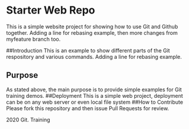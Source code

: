 # Starter Web Repo
This is a simple website project for showing how to use Git and Github together. Adding a line for rebasing example, then
more changes from myfeature branch too.

##Introduction
This is an example to show different parts of the Git respository and various commands.
Adding a line for rebasing example.
## Purpose
As stated above, the main purpose is to provide simple examples for Git training demos.
##Deployment
This is a simple web project, deployment can be on any web server or even local file system
##How to Contribute
Please fork this repository and then issue Pull Requests for review.

2020 Git. Training